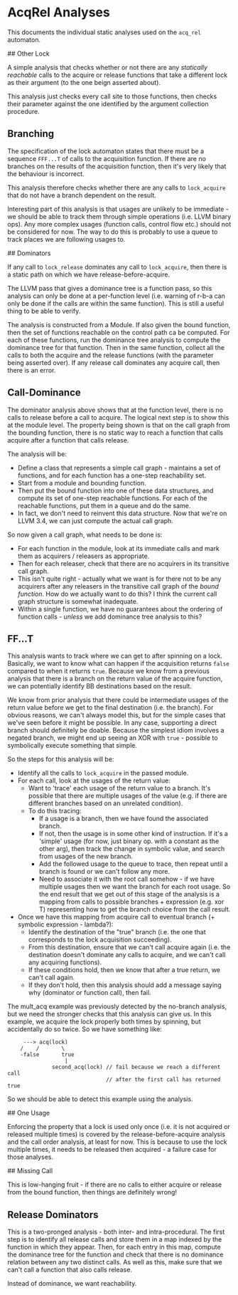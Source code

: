# AcqRel Analyses

This documents the individual static analyses used on the
`acq_rel` automaton.

## Other Lock

A simple analysis that checks whether or not there are any *statically
reachable* calls to the acquire or release functions that take a
different lock as their argument (to the one beign asserted about).

This analysis just checks every call site to those functions, then
checks their parameter against the one identified by the argument
collection procedure.

## Branching

The specification of the lock automaton states that there must be a
sequence `FFF...T` of calls to the acquisition function. If there are no
branches on the results of the acquisition function, then it's very
likely that the behaviour is incorrect.

This analysis therefore checks whether there are any calls to
`lock_acquire` that do not have a branch dependent on the result.

Interesting part of this analysis is that usages are unlikely to be
immediate - we should be able to track them through simple operations
(i.e. LLVM binary ops). Any more complex usages (function calls, control
flow etc.) should not be considered for now. The way to do this is
probably to use a queue to track places we are following usages to.

## Dominators

If any call to `lock_release` dominates any call to `lock_acquire`, then
there is a static path on which we have release-before-acquire.

The LLVM pass that gives a dominance tree is a function pass, so this
analysis can only be done at a per-function level (i.e. warning of r-b-a
can only be done if the calls are within the same function). This is
still a useful thing to be able to verify.

The analysis is constructed from a Module. If also given the bound
function, then the set of functions reachable on the control path ca be
computed. For each of these functions, run the dominance tree analysis
to compute the dominance tree for that function. Then in the same
function, collect all the calls to both the acquire and the release
functions (with the parameter being asserted over). If any release call
dominates any acquire call, then there is an error.

## Call-Dominance

The dominator analysis above shows that at the function level, there is
no calls to release before a call to acquire. The logical next step is
to show this at the module level. The property being shown is that on
the call graph from the bounding function, there is no static way to
reach a function that calls acquire after a function that calls release.

The analysis will be:

* Define a class that represents a simple call graph - maintains a set
  of functions, and for each function has a one-step reachability set.
* Start from a module and bounding function.
* Then put the bound function into one of these data structures, and
  compute its set of one-step reachable functions. For each of the
  reachable functions, put them in a queue and do the same.
* In fact, we don't need to reinvent this data structure. Now that we're
  on LLVM 3.4, we can just compute the actual call graph.

So now given a call graph, what needs to be done is:

* For each function in the module, look at its immediate calls and mark
  them as acquirers / releasers as appropriate.
* Then for each releaser, check that there are no acquirers in its
  transitive call graph.
* This isn't quite right - actually what we want is for there not to be
  any acquirers after any releasers in the transitive call graph of the
  *bound function*. How do we actually want to do this? I think the
  current call graph structure is somewhat inadequate.
* Within a single function, we have no guarantees about the ordering of
  function calls - *unless* we add dominance tree analysis to this?

## FF...T

This analysis wants to track where we can get to after spinning on a
lock. Basically, we want to know what can happen if the acquisition
returns `false` compared to when it returns `true`. Because we know from
a previous analysis that there is a branch on the return value of the
acquire function, we can potentially identify BB destinations based on
the result.

We know from prior analysis that there could be intermediate usages of
the return value before we get to the final destination (i.e. the
branch). For obvious reasons, we can't always model this, but for the
simple cases that we've seen before it might be possible. In any case,
supporting a direct branch should definitely be doable. Because the
simplest idiom involves a negated branch, we might end up seeing an XOR
with `true` - possible to symbolically execute something that simple.

So the steps for this analysis will be:

* Identify all the calls to `lock_acquire` in the passed module.
* For each call, look at the usages of the return value:
  * Want to 'trace' each usage of the return value to a branch. It's
    possible that there are multiple usages of the value (e.g. if there
    are different branches based on an unrelated condition).
  * To do this tracing:
    * If a usage is a branch, then we have found the associated branch.
    * If not, then the usage is in some other kind of instruction. If
      it's a 'simple' usage (for now, just binary op. with a constant as
      the other arg), then track the change in symbolic value, and
      search from usages of the new branch.
    * Add the followed usage to the queue to trace, then repeat until a
      branch is found or we can't follow any more.
    * Need to associate it with the root call somehow - if we have
      multiple usages then we want the branch for each root usage. So
      the end result that we get out of this stage of the analysis is a
      mapping from calls to possible branches + expression (e.g. xor T)
      representing how to get the branch choice from the call result.
* Once we have this mapping from acquire call to eventual branch (+
  symbolic expression - lambda?):
  * Identify the destination of the "true" branch (i.e. the one that
    corresponds to the lock acquisition succeeding).
  * From this destination, ensure that we can't call acquire again (i.e.
    the destination doesn't dominate any calls to acquire, and we can't
    call any acquiring functions).
  * If these conditions hold, then we know that after a true return, we
    can't call again.
  * If they don't hold, then this analysis should add a message saying
    why (dominator or function call), then fail.

The mult_acq example was previously detected by the no-branch analysis, but we
need the stronger checks that this analysis can give us. In this example, we
acquire the lock properly both times by spinning, but accidentally do so twice.
So we have something like:

         ---> acq(lock)
        /    /       \
        -false       true
                      |
                  second_acq(lock) // fail because we reach a different call
                                   // after the first call has returned true
            
So we should be able to detect this example using the analysis.

## One Usage

Enforcing the property that a lock is used only once (i.e. it is not
acquired or released multiple times) is covered by the
release-before-acquire analysis and the call order analysis, at least
for now. This is because to use the lock multiple times, it needs to be
released then acquired - a failure case for those analyses.

## Missing Call

This is low-hanging fruit - if there are no calls to either acquire or
release from the bound function, then things are definitely wrong!

## Release Dominators

This is a two-pronged analysis - both inter- and intra-procedural. The
first step is to identify all release calls and store them in a
map indexed by the function in which they appear. Then, for each entry
in this map, compute the dominance tree for the function and check that
there is no dominance relation between any two distinct calls. As well
as this, make sure that we can't call a function that also calls
release.

Instead of dominance, we want reachability.
